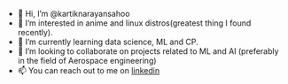 - 👋 Hi, I’m @kartiknarayansahoo
- 👀 I’m interested in anime and linux distros(greatest thing I found recently).
- 🌱 I’m currently learning data science, ML and CP.
- 💞️ I’m looking to collaborate on projects related to ML and AI (preferably in the field of Aerospace engineering)
- 📫 You can reach out to me on <a href="https://www.linkedin.com/in/kartiknarayansahoo/" target="_blank">linkedin</a>

<!---
kartiknarayansahoo/kartiknarayansahoo is a ✨ special ✨ repository because its `README.md` (this file) appears on your GitHub profile.
You can click the Preview link to take a look at your changes.
--->
